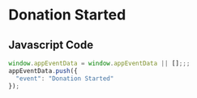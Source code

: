 # Donation Started

### 

## Javascript Code
```js
window.appEventData = window.appEventData || [];;;
appEventData.push({
  "event": "Donation Started"
});
```








